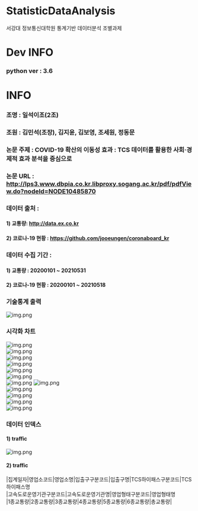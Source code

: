 # StatisticDataAnalysis  
서강대 정보통신대학원 통계기반 데이터분석 조별과제  

# Dev INFO
### python ver : 3.6

# INFO  
### 조명 : 일석이조(2조)  
### 조원 : 김민석(조장), 김지윤, 김보영, 조세원, 정동문  
### 논문 주제 : COVID-19 확산의 이동성 효과 : TCS 데이터를 활용한 사회·경제적 효과 분석을 중심으로  
### 논문 URL : http://lps3.www.dbpia.co.kr.libproxy.sogang.ac.kr/pdf/pdfView.do?nodeId=NODE10485870  
### 데이터 출처 :     
#### 1) 교통량: http://data.ex.co.kr  
#### 2) 코로나-19 현황 : https://github.com/jooeungen/coronaboard_kr  

### 데이터 수집 기간 :    
#### 1) 교통량 : 20200101 ~ 20210531  
#### 2) 코로나-19 현황 : 20200101 ~ 20210518


### 기술통계 출력
![img.png](image/8_statistic_view.png)  

### 시각화 차트
![img.png](image/1_교통량의시계열추이.png)  
![img.png](image/2_요일별교통량.png)  
![img.png](image/3_ACF_PACF.png)  
![img.png](image/4_1종교통량.png)  
![img.png](image/4_2종교통량.png)  
![img.png](image/4_3종교통량.png)   
![img.png](image/4_4종교통량.png)
![img.png](image/4_5종교통량.png)  
![img.png](image/4_6종교통량.png)  
![img.png](image/6_시기별COVID-19신규확진자추이.png)  
![img.png](image/7_check_VIF.png)  
![img.png](image/9_상관계수_heatmap.png)  


### 데이터 인덱스
#### 1) traffic  
![img.png](image/img.png)  

#### 2) traffic  
|집계일자|영업소코드|영업소명|입출구구분코드|입출구명|TCS하이패스구분코드|TCS하이패스명  
|고속도로운영기관구분코드|고속도로운영기관명|영업형태구분코드|영업형태명  
|1종교통량|2종교통량|3종교통량|4종교통량|5종교통량|6종교통량|총교통량|